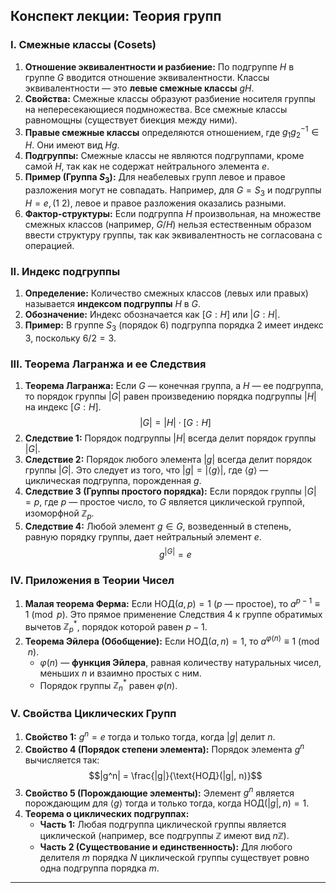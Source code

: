 
## Конспект лекции: Теория групп

### I. Смежные классы (Cosets)

1. **Отношение эквивалентности и разбиение:** По подгруппе $H$ в группе $G$ вводится отношение эквивалентности. Классы эквивалентности — это **левые смежные классы** $gH$.
2. **Свойства:** Смежные классы образуют разбиение носителя группы на непересекающиеся подмножества. Все смежные классы равномощны (существует биекция между ними).
3. **Правые смежные классы** определяются отношением, где $g_1 g_2^{-1} \in H$. Они имеют вид $Hg$.
4. **Подгруппы:** Смежные классы не являются подгруппами, кроме самой $H$, так как не содержат нейтрального элемента $e$.
5. **Пример (Группа $S_3$):** Для неабелевых групп левое и правое разложения могут не совпадать. Например, для $G = S_3$ и подгруппы $H = {e, (1\ 2)}$, левое и правое разложения оказались разными.
6. **Фактор-структуры:** Если подгруппа $H$ произвольная, на множестве смежных классов (например, $G/H$) нельзя естественным образом ввести структуру группы, так как эквивалентность не согласована с операцией.

### II. Индекс подгруппы

1. **Определение:** Количество смежных классов (левых или правых) называется **индексом подгруппы** $H$ в $G$.
2. **Обозначение:** Индекс обозначается как $[G:H]$ или $|G:H|$.
3. **Пример:** В группе $S_3$ (порядок 6) подгруппа порядка 2 имеет индекс 3, поскольку $6 / 2 = 3$.

### III. Теорема Лагранжа и ее Следствия

1. **Теорема Лагранжа:** Если $G$ — конечная группа, а $H$ — ее подгруппа, то порядок группы $|G|$ равен произведению порядка подгруппы $|H|$ на индекс $[G:H]$. $$|G| = |H| \cdot [G:H]$$
2. **Следствие 1:** Порядок подгруппы $|H|$ всегда делит порядок группы $|G|$.
3. **Следствие 2:** Порядок любого элемента $|g|$ всегда делит порядок группы $|G|$. Это следует из того, что $|g| = |\langle g \rangle|$, где $\langle g \rangle$ — циклическая подгруппа, порожденная $g$.
4. **Следствие 3 (Группы простого порядка):** Если порядок группы $|G| = p$, где $p$ — простое число, то $G$ является циклической группой, изоморфной $\mathbb{Z}_p$.
5. **Следствие 4:** Любой элемент $g \in G$, возведенный в степень, равную порядку группы, дает нейтральный элемент $e$. $$g^{|G|} = e$$

### IV. Приложения в Теории Чисел

1. **Малая теорема Ферма:** Если $\text{НОД}(a, p) = 1$ ($p$ — простое), то $a^{p-1} \equiv 1 \pmod{p}$. Это прямое применение Следствия 4 к группе обратимых вычетов $\mathbb{Z}_p^*$, порядок которой равен $p-1$.
2. **Теорема Эйлера (Обобщение):** Если $\text{НОД}(a, n) = 1$, то $a^{\varphi(n)} \equiv 1 \pmod{n}$.
    - $\varphi(n)$ — **функция Эйлера**, равная количеству натуральных чисел, меньших $n$ и взаимно простых с ним.
    - Порядок группы $\mathbb{Z}_n^*$ равен $\varphi(n)$.

### V. Свойства Циклических Групп

1. **Свойство 1:** $g^n = e$ тогда и только тогда, когда $|g|$ делит $n$.
2. **Свойство 4 (Порядок степени элемента):** Порядок элемента $g^n$ вычисляется так: $$|g^n| = \frac{|g|}{\text{НОД}(|g|, n)}$$
3. **Свойство 5 (Порождающие элементы):** Элемент $g^n$ является порождающим для $\langle g \rangle$ тогда и только тогда, когда $\text{НОД}(|g|, n) = 1$.
4. **Теорема о циклических подгруппах:**
    - **Часть 1:** Любая подгруппа циклической группы является циклической (например, все подгруппы $\mathbb{Z}$ имеют вид $n\mathbb{Z}$).
    - **Часть 2 (Существование и единственность):** Для любого делителя $m$ порядка $N$ циклической группы существует ровно одна подгруппа порядка $m$.

---
